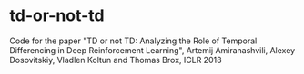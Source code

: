 # td-or-not-td
Code for the paper "TD or not TD: Analyzing the Role of Temporal Differencing in Deep Reinforcement Learning", Artemij Amiranashvili, Alexey Dosovitskiy, Vladlen Koltun and Thomas Brox, ICLR 2018
